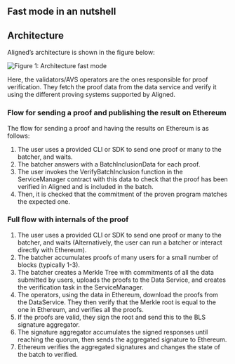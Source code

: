 ## Fast mode in an nutshell

## Architecture
Aligned’s architecture is shown in the figure below:

![Figure 1: Architecture fast mode](../images/aligned_architecture.png)

Here, the validators/AVS operators are the ones responsible for proof verification. They fetch the proof data from the data service and verify it using the different proving systems supported by Aligned.

### Flow for sending a proof and publishing the result on Ethereum
The flow for sending a proof and having the results on Ethereum is as follows:
1. The user uses a provided CLI or SDK to send one proof or many to the batcher, and waits.
2. The batcher answers with a BatchInclusionData for each proof.
3. The user invokes the VerifyBatchInclusion function in the ServiceManager contract with this data to check that the proof has been verified in Aligned and is included in the batch.
4. Then, it is checked that the commitment of the proven program matches the expected one.

### Full flow with internals of the proof

1. The user uses a provided CLI or SDK to send one proof or many to the batcher, and waits (Alternatively, the user can run a batcher or interact directly with Ethereum).
2. The batcher accumulates proofs of many users for a small number of blocks (typically 1-3).
3. The batcher creates a Merkle Tree with commitments of all the data submitted by users, uploads the proofs to the Data Service, and creates the verification task in the ServiceManager.
4. The operators, using the data in Ethereum, download the proofs from the DataService. They then verify that the Merkle root is equal to the one in Ethereum, and verifies all the proofs.
5. If the proofs are valid, they sign the root and send this to the BLS signature aggregator.
6. The signature aggregator accumulates the signed responses until reaching the quorum, then sends the aggregated signature to Ethereum.
7. Ethereum verifies the aggregated signatures and changes the state of the batch to verified.
